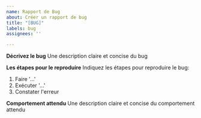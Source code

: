 ```yaml
---
name: Rapport de Bug
about: Créer un rapport de bug
title: "[BUG]"
labels: bug
assignees: ''

---
```


**Décrivez le bug**
Une description claire et concise du bug

**Les étapes pour le reproduire**
Indiquez les étapes pour reproduire le bug:
1. Faire '...'
2. Exécuter '...'
3. Constater l'erreur

**Comportement attendu**
Une description claire et concise du comportement attendu
